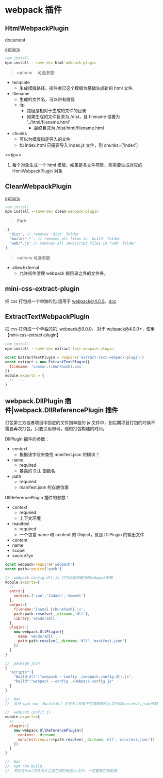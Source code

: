 # webpack 插件

## HtmlWebpackPlugin

[document](https://webpack.docschina.org/plugins/html-webpack-plugin)

[options](https://github.com/jantimon/html-webpack-plugin#options)

```bat
rem install
npm install --save-dev html-webpack-plugin
```

> options 　可选参数

- template
  - 生成模版路径。插件会已这个模版为基础生成新的 html 文件.
- filename
  - 生成的文件名，可以带有路径
  - tip
    - 路径是相对于生成的文件的目录
    - 如果生成的文件目录为 /dist，且 filename 设置为 '../html/filename.html'
      - 最终目录为 /dist/html/filename.html
- chunks
  - 可以为模版指定导入的文件
  - 如 index.html 只需要导入 index.js 文件，则 chunks=['index']

==tip==

1. 每个对象生成一个 html 模版，如果是多文件项目，则需要生成对应的 HtmlWebpackPlugin 对象

## CleanWebpackPlugin

[options](https://github.com/johnagan/clean-webpack-plugin)

```bat
rem install
npm install --save-dev clean-webpack-plugin
```

> Path

```javascript
;[
  'dist', // removes 'dist' folder
  'build/*.*', // removes all files in 'build' folder
  'web/*.js' // removes all JavaScript files in 'web' folder
]
```

> options 可选参数

- allowExternal
  - 允许插件清理 webpack 根目录之外的文件夹。

## mini-css-extract-plugin

把 css 打包成一个单独的包.适用于 webpack@4.0.0。[doc](https://github.com/shama/stylus-loader)

## ExtractTextWebpackPlugin

把 css 打包成一个单独的包. webpack@3.0.0。 对于 webpack@4.0.0+，使用【mini-css-extract-plugin】

```bat
rem install
npm install --save-dev extract-text-webpack-plugin
```

```javascript
const ExtractTextPlugin = require('extract-text-webpack-plugin')
const extract = new ExtractTextPlugin({
  filename: 'common.[chunkhash].css'
})
module.exports = {
  //  ...
}
```

## webpack.DllPlugin 插件|webpack.DllReferencePlugin 插件

打包第三方或者项目中固定的文件到单独的 js 文件中，到后期项目打包的时候不需要再次打包，只要引用即可，缩短打包构建的时间。

DllPlugin 插件的参数：

- context
  - 根据该字段来查找 manifest.json 的模块？
- name
  - required
  - 暴露的 DLL 函数名
- path
  - required
  - manifest.json 的存放位置

DllReferencePlugin 插件的参数：

- context
  - required
  - 上下文环境
- manifest
  - required
  - 一个包含 name 和 content 的 Object，就是 DllPlugin 的输出文件
- content
- name
- scope
- sourceTye

```javascript
const webpack=require('webpack')
const path=require('path')

//  webpack.config.dll.js 打包动态依赖包的webpack配置
module.exports={
  //  ...
  entry:{
    verdors:['vue','lodash','moment']
  },
  output:{
    filename:'[name].[chunkhash].js',
    path:path.resolve(__dirname,'dll'),
    library:'vendorsDll'
  },
  plugins:[
    new webpack.DllPlugin({
      name:'vendorsDll',
      path:path.resolve(__dirname,'dll','manifest.json')
    })
  ]
}

//  package.json
{
  "scripts":{
    "build:dll":"webpack --config ./webpack.config.dll.js",
    "build":"webpack --config ./webpack.config.js"
  }
}

//  bat
//  执行 npm run  build:dll 会在dll目录下生成依赖的js文件和manifest.json依赖信息文件

//  webpack.confit.js
module.exports={
  //  ...
  plugins:[
    new webpack.DllReferencePlugin({
      context:__dirname,
      manifest:require(path.resolve(__dirname,'dll','manifest.json'))
    })
  ]
}

//  bat
//  npm run build
//  然后在html文件导入之前生成的动态js文件，一定要放在最前面
```
